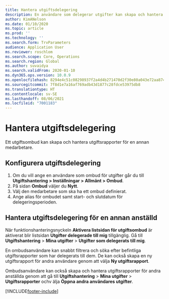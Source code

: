 ```yaml
---
title: Hantera utgiftsdelegering
description: En användare som delegerar utgifter kan skapa och hantera utgiftsrapporter för en annan anställd i organisationen.
author: KimANelson
ms.date: 01/10/2020
ms.topic: article
ms.prod: ''
ms.technology: ''
ms.search.form: TrvParameters
audience: Application User
ms.reviewer: roschlom
ms.search.scope: Core, Operations
ms.search.region: Global
ms.author: suvaidya
ms.search.validFrom: 2020-01-10
ms.dyn365.ops.version: 10.0.9
ms.openlocfilehash: 8294e4c51c08298937f2a4d4b271470d2f30e80a043e72aa874aa91306ac6712
ms.sourcegitcommit: 7f8d1e7a16af769adb43d1877c28fdce53975db8
ms.translationtype: HT
ms.contentlocale: sv-SE
ms.lasthandoff: 08/06/2021
ms.locfileid: "7001183"
---
```

# <a name="manage-expense-delegation"></a>Hantera utgiftsdelegering

Ett utgiftsombud kan skapa och hantera utgiftsrapporter för en annan medarbetare.

## <a name="configure-expense-delegation"></a>Konfigurera utgiftsdelegering

1. Om du vill ange en användare som ombud för utgifter går du till **Utgiftshantering > Inställningar > Allmänt > Ombud**.
2. På sidan **Ombud** väljer du **Nytt**.
3. Välj den medarbetare som ska ha ett ombud definierat. 
4. Ange alias för ombudet samt start- och slutdatum för delegeringsperioden.

## <a name="manage-expense-delegation-for-another-employee"></a>Hantera utgiftsdelegering för en annan anställd

När funktionshanteringsnyckeln **Aktivera listsidan för utgiftsombud** är aktiverat blir listsidan **Utgifter delegerade till mig** tillgänglig. Gå till **Utgiftshantering** > **Mina utgifter** > **Utgifter som delegerats till mig**.

En ombudsanvändare kan snabbt filtrera och söka efter befintliga utgiftsrapporter som har delegerats till dem. De kan också skapa en ny utgiftsrapport för andra användare genom att välja **Ny utgiftsrapport**.

Ombudsanvändare kan också skapa och hantera utgiftsrapporter för andra anställda genom att gå till **Utgiftshantering** > **Mina utgifter** > **Utgiftsrapporter** ochv älja **Öppna andra användares utgifter**.


[!INCLUDE[footer-include](../includes/footer-banner.md)]